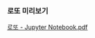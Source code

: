 ### 로또 미리보기
[로또 - Jupyter Notebook.pdf](https://github.com/yrohh/python/files/6467816/-.Jupyter.Notebook.pdf)
